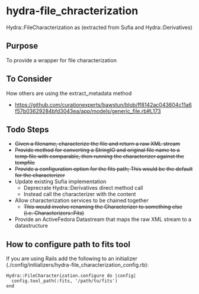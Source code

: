# hydra-file_chracterization

Hydra::FileCharacterization as (extracted from Sufia and Hydra::Derivatives)

## Purpose

To provide a wrapper for file characterization

## To Consider

How others are using the extract_metadata method
- https://github.com/curationexperts/bawstun/blob/ff8142ac043604c11a6f57b03629284bfd3043ea/app/models/generic_file.rb#L173

## Todo Steps

- ~~Given a filename, characterize the file and return a raw XML stream~~
- ~~Provide method for converting a StringIO and original file name to a temp file with comparable, then running the characterizer against the tempfile~~
- ~~Provide a configuration option for the fits path; This would be the default for the characterizer~~
- Update existing Sufia implementation
  - Deprecrate Hydra::Derivatives direct method call
  - Instead call the characterizer with the content
- Allow characterization services to be chained together
  - ~~This would involve renaming the Characterizer to something else (i.e. Characterizers::Fits)~~
- Provide an ActiveFedora Datastream that maps the raw XML stream to a datastructure

## How to configure path to fits tool

If you are using Rails add the following to an initializer (./config/initializers/hydra-file_characterization_config.rb):

    Hydra::FileCharacterization.configure do |config|
      config.tool_path(:fits, '/path/to/fits')
    end

